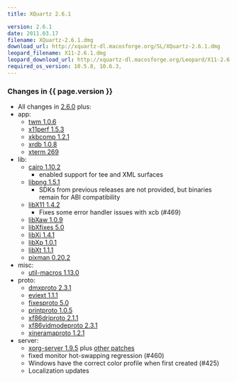 ```yaml
---
title: XQuartz 2.6.1

version: 2.6.1
date: 2011.03.17
filename: XQuartz-2.6.1.dmg
download_url: http://xquartz-dl.macosforge.org/SL/XQuartz-2.6.1.dmg
leopard_filename: X11-2.6.1.dmg
leopard_download_url: http://xquartz-dl.macosforge.org/Leopard/X11-2.6.1.dmg
required_os_version: 10.5.8, 10.6.3,
---
```


### Changes in {{ page.version }} ###
  * All changes in [2.6.0](XQuartz-2.6.0.html) plus:
  * app:
    * [twm 1.0.6](http://lists.freedesktop.org/archives/xorg-announce/2011-January/001574.html)
    * [x11perf 1.5.3](http://lists.freedesktop.org/archives/xorg-announce/2011-January/001575.html)
    * [xkbcomp 1.2.1](http://lists.freedesktop.org/archives/xorg-announce/2011-February/001604.html)
    * [xrdb 1.0.8](http://lists.freedesktop.org/archives/xorg-announce/2011-February/001600.html)
    * [xterm 269](http://lists.freedesktop.org/archives/xorg/2011-February/052529.html)
  * lib:
    * [cairo 1.10.2](http://cairographics.org/news/cairo-1.10.2)
      * enabled support for tee and XML surfaces
    * [libpng 1.5.1](ftp://ftp.simplesystems.org/pub/libpng/png/src/libpng-1.5.1-README.txt)
      * SDKs from previous releases are not provided, but binaries remain for ABI compatibility
    * [libX11 1.4.2](http://lists.freedesktop.org/archives/xorg-announce/2011-March/001629.html)
      * Fixes some error handler issues with xcb (#469)
    * [libXaw 1.0.9](http://lists.freedesktop.org/archives/xorg-announce/2011-January/001590.html)
    * [libXfixes 5.0](http://lists.freedesktop.org/archives/xorg-announce/2011-March/001623.html)
    * [libXi 1.4.1](http://lists.freedesktop.org/archives/xorg-announce/2011-January/001596.html)
    * [libXp 1.0.1](http://lists.freedesktop.org/archives/xorg-announce/2011-January/001592.html)
    * [libXt 1.1.1](http://lists.freedesktop.org/archives/xorg-announce/2011-March/001625.html)
    * [pixman 0.20.2](http://lists.freedesktop.org/archives/xorg-announce/2011-January/001594.html)
  * misc:
    * [util-macros 1.13.0](http://lists.freedesktop.org/archives/xorg-announce/2011-March/001626.html)
  * proto:
    * [dmxproto 2.3.1](http://lists.freedesktop.org/archives/xorg-announce/2011-January/001576.html)
    * [eviext 1.1.1](http://lists.freedesktop.org/archives/xorg-announce/2011-January/001577.html)
    * [fixesproto 5.0](http://lists.freedesktop.org/archives/xorg-announce/2011-March/001622.html)
    * [printproto 1.0.5](http://lists.freedesktop.org/archives/xorg-announce/2011-January/001579.html)
    * [xf86driproto 2.1.1](http://lists.freedesktop.org/archives/xorg-announce/2011-January/001580.html)
    * [xf86vidmodeproto 2.3.1](http://lists.freedesktop.org/archives/xorg-announce/2011-January/001581.html)
    * [xineramaproto 1.2.1](http://lists.freedesktop.org/archives/xorg-announce/2011-January/001582.html)
  * server:
    * [xorg-server 1.9.5](http://lists.freedesktop.org/archives/xorg-announce/2011-March/001627.html) plus [other patches](http://cgit.freedesktop.org/~jeremyhu/xserver/log/?h=XQuartz-2.6.1)
    * fixed monitor hot-swapping regression (#460)
    * Windows have the correct color profile when first created (#425)
    * Localization updates

